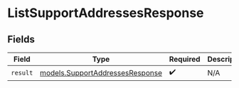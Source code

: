 # ListSupportAddressesResponse


## Fields

| Field                                                                    | Type                                                                     | Required                                                                 | Description                                                              |
| ------------------------------------------------------------------------ | ------------------------------------------------------------------------ | ------------------------------------------------------------------------ | ------------------------------------------------------------------------ |
| `result`                                                                 | [models.SupportAddressesResponse](../models/supportaddressesresponse.md) | :heavy_check_mark:                                                       | N/A                                                                      |